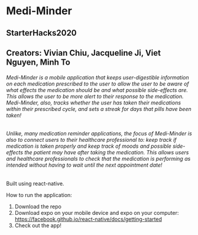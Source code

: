 # Medi-Minder

## StarterHacks2020

## Creators: Vivian Chiu, Jacqueline Ji, Viet Nguyen, Minh To

###### Medi-Minder is a mobile application that keeps user-digestible information on each medication prescribed to the user to allow the user to be aware of what effects the medication should be and what possible side-effects are. This allows the user to be more alert to their response to the medication. Medi-Minder, also, tracks whether the user has taken their medications within their prescribed cycle, and sets a streak for days that pills have been taken!

###### Unlike, many medication reminder applications, the focus of Medi-Minder is also to connect users to their healthcare professional to: keep track if medication is taken properly and keep track of moods and possible side-effects the patient may have after taking the medication. This allows users and healthcare professionals to check that the medication is performing as intended without having to wait until the next appointment date!

Built using react-native.

How to run the application:

1. Download the repo
2. Download expo on your mobile device and expo on your computer: https://facebook.github.io/react-native/docs/getting-started
3. Check out the app!
